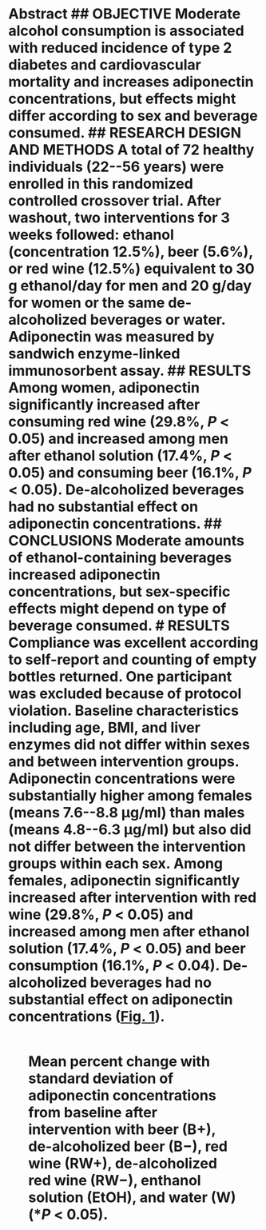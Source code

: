 # Abstract ## OBJECTIVE Moderate alcohol consumption is associated with reduced incidence of type 2 diabetes and cardiovascular mortality and increases adiponectin concentrations, but effects might differ according to sex and beverage consumed. ## RESEARCH DESIGN AND METHODS A total of 72 healthy individuals (22--56 years) were enrolled in this randomized controlled crossover trial. After washout, two interventions for 3 weeks followed: ethanol (concentration 12.5%), beer (5.6%), or red wine (12.5%) equivalent to 30 g ethanol/day for men and 20 g/day for women or the same de-alcoholized beverages or water. Adiponectin was measured by sandwich enzyme-linked immunosorbent assay. ## RESULTS Among women, adiponectin significantly increased after consuming red wine (29.8%, *P* < 0.05) and increased among men after ethanol solution (17.4%, *P* < 0.05) and consuming beer (16.1%, *P* < 0.05). De-alcoholized beverages had no substantial effect on adiponectin concentrations. ## CONCLUSIONS Moderate amounts of ethanol-containing beverages increased adiponectin concentrations, but sex-specific effects might depend on type of beverage consumed. # RESULTS Compliance was excellent according to self-report and counting of empty bottles returned. One participant was excluded because of protocol violation. Baseline characteristics including age, BMI, and liver enzymes did not differ within sexes and between intervention groups. Adiponectin concentrations were substantially higher among females (means 7.6--8.8 μg/ml) than males (means 4.8--6.3 μg/ml) but also did not differ between the intervention groups within each sex. Among females, adiponectin significantly increased after intervention with red wine (29.8%, *P* < 0.05) and increased among men after ethanol solution (17.4%, *P* < 0.05) and beer consumption (16.1%, *P* < 0.04). De-alcoholized beverages had no substantial effect on adiponectin concentrations ([Fig. 1](#)). <figure> <p><img src="" /></p> <figcaption>Mean percent change with standard deviation of adiponectin concentrations from baseline after intervention with beer (B+), de-alcoholized beer (B−), red wine (RW+), de-alcoholized red wine (RW−), enthanol solution (EtOH), and water (W) (*<em>P</em> &lt; 0.05).</figcaption> </figure>